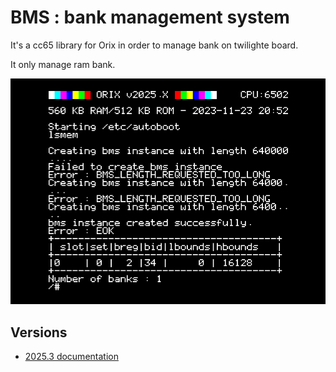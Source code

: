 # BMS : bank management system

It's a cc65 library for Orix in order to manage bank on twilighte board.

It only manage ram bank.

![Arrays](imgs/arrays.png)


## Versions

* [2025.3 documentation](2025.3/index.md)
